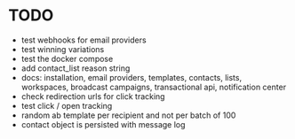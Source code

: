 # TODO

- test webhooks for email providers
- test winning variations
- test the docker compose
- add contact_list reason string
- docs: installation, email providers, templates, contacts, lists, workspaces, broadcast campaigns, transactional api, notification center
- check redirection urls for click tracking
- test click / open tracking
- random ab template per recipient and not per batch of 100
- contact object is persisted with message log
